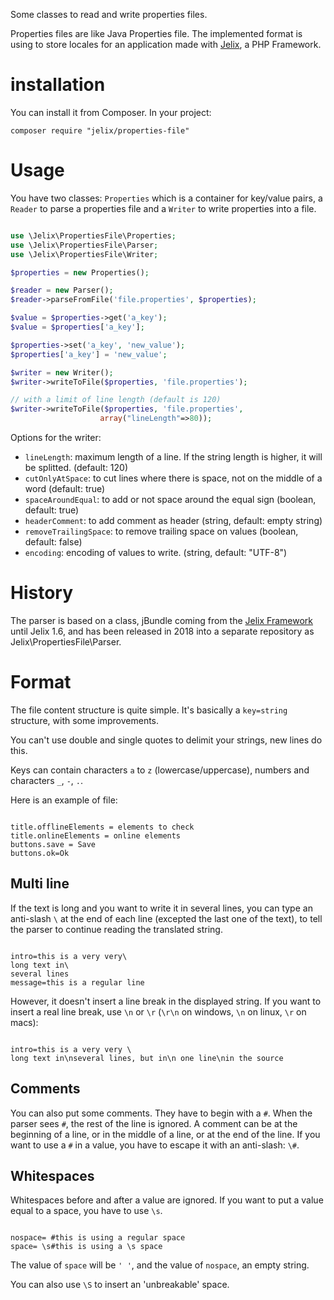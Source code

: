 Some classes to read and write properties files. 

Properties files are like Java Properties file. The implemented format is using
to store locales for an application made with [Jelix](https://jelix.org), 
a PHP Framework.

installation
============

You can install it from Composer. In your project:

```
composer require "jelix/properties-file"
```

Usage
=====

You have two classes: `Properties` which is a container for key/value pairs,
a `Reader` to  parse a properties file and a `Writer` to write properties into
a file.

```php

use \Jelix\PropertiesFile\Properties;
use \Jelix\PropertiesFile\Parser;
use \Jelix\PropertiesFile\Writer;

$properties = new Properties();

$reader = new Parser();
$reader->parseFromFile('file.properties', $properties);

$value = $properties->get('a_key');
$value = $properties['a_key'];

$properties->set('a_key', 'new_value');
$properties['a_key'] = 'new_value';

$writer = new Writer();
$writer->writeToFile($properties, 'file.properties');

// with a limit of line length (default is 120)
$writer->writeToFile($properties, 'file.properties', 
                    array("lineLength"=>80));

```

Options for the writer: 

- `lineLength`: maximum length of a line. If the string length is higher, it will be splitted. (default: 120)
- `cutOnlyAtSpace`: to cut lines where there is space, not on the middle of a word (default: true) 
- `spaceAroundEqual`: to add or not space around the equal sign (boolean, default: true)
- `headerComment`: to add comment as header (string, default: empty string)
- `removeTrailingSpace`: to remove trailing space on values (boolean, default: false)
- `encoding`: encoding of values to write. (string, default: "UTF-8")

History
=======

The parser is based on a class, jBundle coming from the [Jelix Framework](http://jelix.org)
until Jelix 1.6, and has been released in 2018 into a separate repository as Jelix\PropertiesFile\Parser.

Format
======

The file content structure is quite simple. It's basically a `key=string`
structure, with some improvements. 

You can't use double and single quotes to delimit your strings, new lines do this.

Keys can contain characters `a` to `z` (lowercase/uppercase), numbers and
characters `_`, `-`, `.`.

Here is an example of file:

<code ini>
title.offlineElements = elements to check
title.onlineElements = online elements
buttons.save = Save
buttons.ok=Ok
</code>

Multi line
----------

If the text is long and you want to write it in several lines, you can type an
anti-slash `\` at the end of each line (excepted the last one of the text), to tell
the parser to continue reading the translated string.

<code ini>
intro=this is a very very\
long text in\
several lines
message=this is a regular line
</code>

However, it doesn't insert a line break in the displayed string. If you want to
insert a real line break, use `\n` or `\r` (`\r\n` on windows, `\n` on linux, 
`\r` on macs):

<code ini>
intro=this is a very very \
long text in\nseveral lines, but in\n one line\nin the source
</code>

Comments
--------

You can also put some comments. They have to begin with a `#`. When the parser sees
`#`, the rest of the line is ignored. A comment can be at the beginning of a line,
or in the middle of a line, or at the end of the line. If you want to use a `#` in a
value, you have to escape it with an anti-slash: `\#`.

Whitespaces
-----------

Whitespaces before and after a value are ignored. If you want to put a value equal
to a space, you have to use `\s`.

<code ini>
nospace= #this is using a regular space
space= \s#this is using a \s space
</code>

The value of `space` will be `' '`, and the value of `nospace`, an empty string.

You can also use `\S` to insert an 'unbreakable' space.
